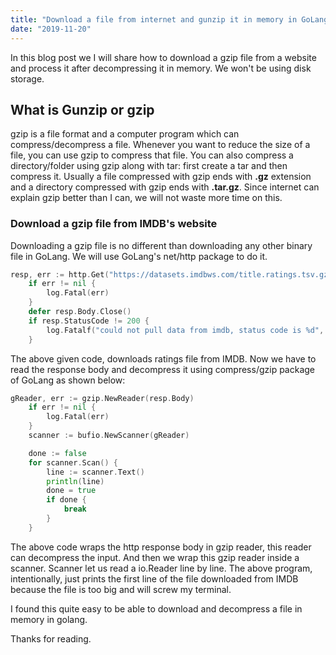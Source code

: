 ```yaml
---
title: "Download a file from internet and gunzip it in memory in GoLang"
date: "2019-11-20"
---
```


In this blog post we I will share how to download a gzip file from a website and process it after decompressing it in memory. We won't be using disk storage.

## What is Gunzip or gzip

gzip is a file format and a computer program which can compress/decompress a file. Whenever you want to reduce the size of a file, you can use gzip to compress that file. You can also compress a directory/folder using gzip along with tar: first create a tar and then compress it. Usually a file compressed with gzip ends with **.gz** extension and a directory compressed with gzip ends with **.tar.gz**.  Since internet can explain gzip better than I can, we will not waste more time on this.

### Download a gzip file from IMDB's website
Downloading a gzip file is no different than downloading any other binary file in GoLang. We will use GoLang's net/http package to do it. 

```go
resp, err := http.Get("https://datasets.imdbws.com/title.ratings.tsv.gz")
	if err != nil {
		log.Fatal(err)
	}
	defer resp.Body.Close()
	if resp.StatusCode != 200 {
		log.Fatalf("could not pull data from imdb, status code is %d", resp.StatusCode)
	}
```

The above given code, downloads ratings file from IMDB. Now we have to read the response body and decompress it using compress/gzip package of GoLang as shown below:

```go
gReader, err := gzip.NewReader(resp.Body)
	if err != nil {
		log.Fatal(err)
	}
	scanner := bufio.NewScanner(gReader)

	done := false
	for scanner.Scan() {
		line := scanner.Text()
		println(line)
		done = true
		if done {
			break
		}
	}
```

The above code wraps the http response body in gzip reader, this reader can decompress the input. And then we wrap this gzip reader inside a scanner. Scanner let us read a io.Reader line by line. The above program, intentionally, just prints the first line of the file downloaded from IMDB because the file is too big and will screw my terminal. 

I found this quite easy to be able to download and decompress a file in memory in golang. 

Thanks for reading.
